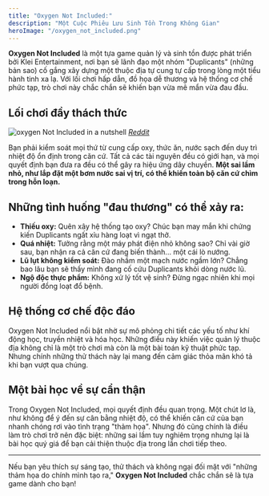 ```yaml
---
title: "Oxygen Not Included:"
description: "Một Cuộc Phiêu Lưu Sinh Tồn Trong Không Gian"
heroImage: "/oxygen_not_included.png"
---
```





**Oxygen Not Included** là một tựa game quản lý và sinh tồn được phát triển bởi Klei Entertainment, nơi bạn sẽ lãnh đạo một nhóm "Duplicants" (những bản sao) cố gắng xây dựng một thuộc địa tự cung tự cấp trong lòng một tiểu hành tinh xa lạ. Với lối chơi hấp dẫn, đồ họa dễ thương và hệ thống cơ chế phức tạp, trò chơi này chắc chắn sẽ khiến bạn vừa mê mẩn vừa đau đầu.

## Lối chơi đầy thách thức
![oxygen Not Included in a nutshell](/oni_comment.png "oxygen Not Included in a nutshell")
<cite>[Reddit](https://www.reddit.com/r/Oxygennotincluded/comments/iug1i0/oni_in_a_nutshell/)</cite>

Bạn phải kiểm soát mọi thứ từ cung cấp oxy, thức ăn, nước sạch đến duy trì nhiệt độ ổn định trong căn cứ. Tất cả các tài nguyên đều có giới hạn, và mọi quyết định bạn đưa ra đều có thể gây ra hiệu ứng dây chuyền. **Một sai lầm nhỏ, như lắp đặt một bơm nước sai vị trí, có thể khiến toàn bộ căn cứ chìm trong hỗn loạn.**

## Những tình huống "đau thương" có thể xảy ra:

- **Thiếu oxy:** Quên xây hệ thống tạo oxy? Chúc bạn may mắn khi chứng kiến Duplicants ngất xỉu hàng loạt vì ngạt thở.
- **Quá nhiệt:** Tưởng rằng một máy phát điện nhỏ không sao? Chỉ vài giờ sau, bạn nhận ra cả căn cứ đang biến thành... một cái lò nướng.
- **Lũ lụt không kiểm soát:** Đào nhầm một mạch nước ngầm lớn? Chẳng bao lâu bạn sẽ thấy mình đang cố cứu Duplicants khỏi dòng nước lũ.
- **Ngộ độc thực phẩm:** Không xử lý tốt vệ sinh? Đừng ngạc nhiên khi mọi người đồng loạt đổ bệnh.

## Hệ thống cơ chế độc đáo

Oxygen Not Included nổi bật nhờ sự mô phỏng chi tiết các yếu tố như khí động học, truyền nhiệt và hóa học. Những điều này khiến việc quản lý thuộc địa không chỉ là một trò chơi mà còn là một bài toán kỹ thuật phức tạp. Nhưng chính những thử thách này lại mang đến cảm giác thỏa mãn khó tả khi bạn vượt qua chúng.

## Một bài học về sự cẩn thận

Trong Oxygen Not Included, mọi quyết định đều quan trọng. Một chút lơ là, như không để ý đến sự cân bằng nhiệt độ, có thể khiến căn cứ của bạn nhanh chóng rơi vào tình trạng "thảm họa". Nhưng đó cũng chính là điều làm trò chơi trở nên đặc biệt: những sai lầm tuy nghiêm trọng nhưng lại là bài học quý giá để bạn cải thiện thuộc địa trong lần chơi tiếp theo.

---

Nếu bạn yêu thích sự sáng tạo, thử thách và không ngại đối mặt với "những thảm họa do chính mình tạo ra," **Oxygen Not Included** chắc chắn sẽ là tựa game dành cho bạn!
